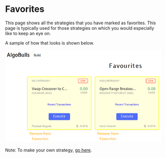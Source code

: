 # Favorites

This page shows all the strategies that you have marked as favorites. This page is typically used for those strategies on which you would especially like to keep an eye on.

A sample of how that looks is shown below.

![Favourites](imgs/fav.png)

Note: To make your own strategy, [go here](../build-your-strategy).